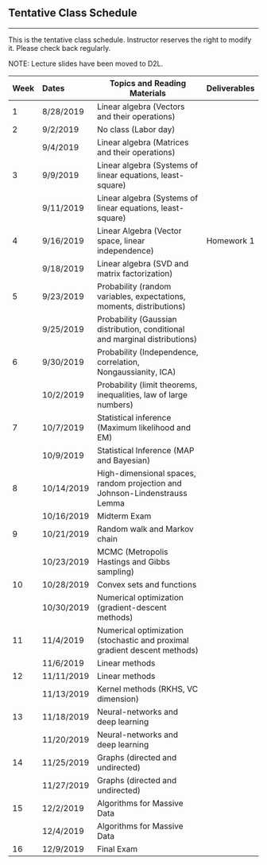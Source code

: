 ## Tentative Class Schedule
---
 This is the tentative class schedule. Instructor reserves the right to modify it. Please check back regularly. 
 
 NOTE: Lecture slides have been moved to D2L. 

| Week |    Dates   |    Topics and Reading Materials                |     Deliverables     |
|------|:-----------|------------------------------------------------|----------------------|
| 1    | 8/28/2019  | Linear algebra (Vectors and their operations)  |                    |
| 2    | 9/2/2019   |     No class (Labor day)                       |                    | 
|      | 9/4/2019   | Linear algebra (Matrices and their operations) |                    |
| 3    | 9/9/2019   | Linear algebra (Systems of linear equations, least-square)   |  |
|      | 9/11/2019  | Linear algebra (Systems of linear equations, least-square)  |                    | 
| 4    | 9/16/2019  | Linear Algebra (Vector space, linear independence) |  Homework 1  |
|      | 9/18/2019  | Linear algebra (SVD and matrix factorization) |  | 
| 5    | 9/23/2019  | Probability (random variables, expectations, moments, distributions) |  |
|      | 9/25/2019  | Probability (Gaussian distribution, conditional and marginal distributions) |  |
| 6    | 9/30/2019  | Probability (Independence, correlation, Nongaussianity, ICA) | |
|      | 10/2/2019  | Probability (limit theorems, inequalities, law of large numbers) | |
| 7    | 10/7/2019  | Statistical inference (Maximum likelihood and EM) | |
|      | 10/9/2019  | Statistical Inference (MAP and Bayesian) | |
| 8    | 10/14/2019 | High-dimensional spaces, random projection and Johnson-Lindenstrauss Lemma   |  | 
|      | 10/16/2019 | Midterm Exam |  |
| 9    | 10/21/2019 | Random walk and Markov chain | |
|      | 10/23/2019 | MCMC (Metropolis Hastings and Gibbs sampling) | |
| 10   | 10/28/2019 | Convex sets and functions | |
|      | 10/30/2019 | Numerical optimization (gradient-descent methods) | |
| 11   | 11/4/2019  | Numerical optimization (stochastic and proximal gradient descent methods) | |
|      | 11/6/2019  | Linear methods | |
| 12   | 11/11/2019 | Linear methods | |
|      | 11/13/2019 | Kernel methods (RKHS, VC dimension) | |
| 13   | 11/18/2019 | Neural-networks and deep learning | |
|      | 11/20/2019 | Neural-networks and deep learning | |
| 14   | 11/25/2019 | Graphs (directed and undirected)| |
|      | 11/27/2019 | Graphs (directed and undirected)  | | 
| 15   | 12/2/2019  | Algorithms for Massive Data   | |
|      | 12/4/2019  | Algorithms for Massive Data | |
| 16   | 12/9/2019  | Final Exam | |
